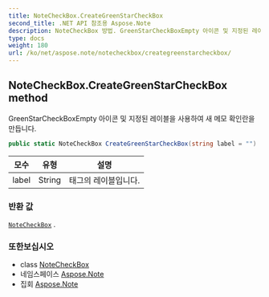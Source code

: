 ```yaml
---
title: NoteCheckBox.CreateGreenStarCheckBox
second_title: .NET API 참조용 Aspose.Note
description: NoteCheckBox 방법. GreenStarCheckBoxEmpty 아이콘 및 지정된 레이블을 사용하여 새 메모 확인란을 만듭니다.
type: docs
weight: 180
url: /ko/net/aspose.note/notecheckbox/creategreenstarcheckbox/
---
```

## NoteCheckBox.CreateGreenStarCheckBox method

GreenStarCheckBoxEmpty 아이콘 및 지정된 레이블을 사용하여 새 메모 확인란을 만듭니다.

```csharp
public static NoteCheckBox CreateGreenStarCheckBox(string label = "")
```

| 모수 | 유형 | 설명 |
| --- | --- | --- |
| label | String | 태그의 레이블입니다. |

### 반환 값

[`NoteCheckBox`](../) .

### 또한보십시오

* class [NoteCheckBox](../)
* 네임스페이스 [Aspose.Note](../../notecheckbox/)
* 집회 [Aspose.Note](../../../)


